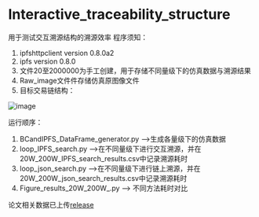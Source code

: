 # Interactive_traceability_structure
用于测试交互溯源结构的溯源效率
程序须知：
1. ipfshttpclient version 0.8.0a2
2. ipfs version 0.8.0
3. 文件20至2000000为手工创建，用于存储不同量级下的仿真数据与溯源结果
4. Raw_image文件件存储仿真原图像文件
5. 目标交易链结构：

![image](https://github.com/aucnm/Interactive_traceability_structure/blob/master/target_chain_structure/target_chain_structure.jpg)

运行顺序：
1. BCandIPFS_DataFrame_generator.py -->生成各量级下的仿真数据
2. loop_IPFS_search.py -->在不同量级下进行交互溯源，并在20W_200W_IPFS_search_results.csv中记录溯源耗时
3. loop_json_search.py -->在不同量级下进行链上溯源，并在20W_200W_json_search_results.csv中记录溯源耗时
4. Figure_results_20W_200W_.py --> 不同方法耗时对比

论文相关数据已上传[release](https://github.com/aucnm/Interactive_traceability_structure/releases/tag/simulation_data)
